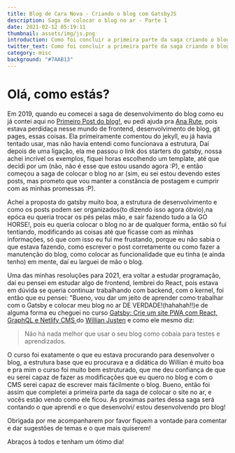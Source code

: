 ```yaml
---
title: Blog de Cara Nova - Criando o blog com GatsbyJS
description: Saga de colocar o blog no ar - Parte 1
date: 2021-02-12 05:19:11
thumbnail: assets/img/js.png
introduction: Como foi concluir a primeira parte da saga criando o blog com GatsbyJS.
twitter_text: Como foi concluir a primeira parte da saga criando o blog com GatsbyJS.
category: misc
background: "#7AAB13"
---
```

# Olá, como estás?

Em 2019, quando eu comecei a saga de desenvolvimento do blog como eu já contei aqui no [Primeiro Post do blog!](https://open-sourceress.com/primeiro-post/), eu pedi ajuda pra [Ana Rute](https://twitter.com/ana_rute?s=20), pois estava perdidaça nesse mundo de frontend, desenvolvimento de blog, git pages, essas coisas. Ela primeiramente comentou do jekyll, eu já havia tentado usar, mas não havia entendi como funcionava a estrutura, Daí depois de uma ligação, ela me passou o link dos starters do gatsby, nossa achei incrível os exemplos, fiquei horas escolhendo um template, até que decidi por um (não, não é esse que estou usando agora :P), e então começou a saga de colocar o blog no ar (sim, eu sei estou devendo estes posts, mas prometo que vou manter a constância de postagem e cumprir com as minhas promessas :P). 

Achei a proposta do gatsby muito boa, a estrutura de desenvolvimento e como os posts podem ser organizados(to dizendo isso agora óbvio),na epóca eu queria trocar os pés pelas mão, e sair fazendo tudo a la GO HORSE!, pois eu queria colocar o blog no ar de qualquer forma, então só fui tentiando, modificando as coisas até que ficasse com as minhas informações, só que com isso eu fui me frustando, porque eu não sabia o que estava fazendo, como escrever o post corretamente ou como fazer a manutenção do blog, como colocar as funcionalidade que eu tinha (e ainda tenho) em mente, daí eu larguei de mão o blog. 

 Uma das minhas resoluções para 2021, era voltar a estudar programação, daí eu pensei em estudar algo de frontend, lembrei do React, pois estava em dúvida se queria continuar trabalhando com backend, com o kernel, foi então que eu pensei: "Bueno, vou dar um jeito de aprender como trabalhar com o Gatsby e colocar meu blog no ar DE VERDADE!(hahahah!!)e de alguma forma eu cheguei no curso [Gatsby: Crie um site PWA com React, GraphQL e Netlify CMS ](https://www.udemy.com/course/gatsby-crie-um-site-pwa-com-react-graphql-e-netlify-cms/?couponCode=PROMOFEV21) do [Willian Justen](https://willianjusten.com.br/) e como ele mesmo diz:

> Não há nada melhor que usar o seu blog como cobaia para testes e aprendizados.

O curso foi exatamente o que eu estava procurando para desenvolver o blog, a estrutura base que eu procurava e a didática do Willian é muito boa e pra mim o curso foi muito bem estruturado, que me deu confiança de que eu serei capaz de fazer as modificações que eu quero no blog e com o CMS serei capaz de escrever mais fácilmente o blog. Bueno, então foi assim que completei a primeira parte da saga de colocar o site no ar, e vocês estão vendo como ele ficou. As proximas partes dessa saga será contando o que aprendi e o que desenvolvi/ estou desenvolvendo pro blog! 

Obrigada por me acompanharem por favor fiquem a vontade para comentar e dar sugestões de temas e o que mais quiserem!

Abraços à todos e tenham um ótimo dia!
